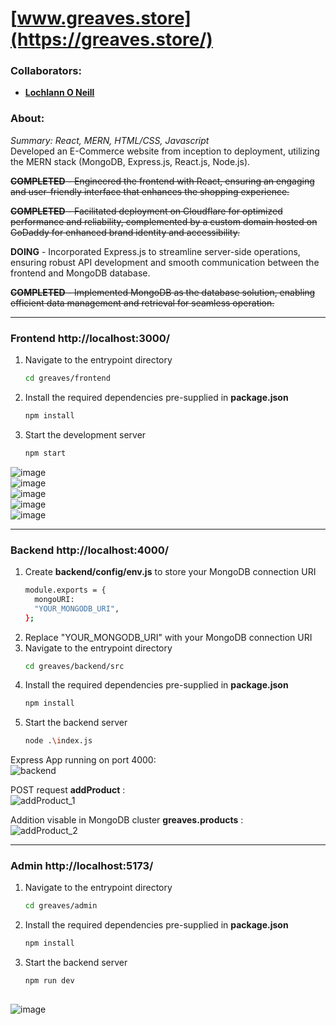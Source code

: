 <!--https://github.com/darsaveli/Readme-Markdown-Syntax-->

# [www.greaves.store](https://greaves.store/)
### Collaborators:
* **[Lochlann O Neill](https://github.com/lochlannoneill)**

### About:
_Summary: React, MERN, HTML/CSS, Javascript_  
Developed an E-Commerce website from inception to deployment, utilizing the MERN stack (MongoDB, Express.js, React.js, Node.js).  
  
~~**COMPLETED** - Engineered the frontend with React, ensuring an engaging and user-friendly interface that enhances the shopping experience.~~  

~~**COMPLETED** - Facilitated deployment on Cloudflare for optimized performance and reliability, complemented by a custom domain hosted on GoDaddy for enhanced brand identity and accessibility.~~  

**DOING** - Incorporated Express.js to streamline server-side operations, ensuring robust API development and smooth communication between the frontend and MongoDB database.  

~~**COMPLETED** - Implemented MongoDB as the database solution, enabling efficient data management and retrieval for seamless operation.~~  
  
-----
  
### Frontend http://localhost:3000/  

1. Navigate to the entrypoint directory
   ```bash
   cd greaves/frontend
2. Install the required dependencies pre-supplied in **package.json**
   ```bash
   npm install
3. Start the development server
   ```bash
   npm start  

![image](https://github.com/lochlannoneill/Greaves/assets/47467279/048c9907-86d9-4a15-81ff-3f8217883846)  
![image](https://github.com/lochlannoneill/Greaves/assets/47467279/37e95cad-2fa2-4d8f-8f28-9ba6004c444c)  
![image](https://github.com/lochlannoneill/Greaves/assets/47467279/14f20ba4-8c1d-4214-9b37-68870bccc4ae)  
![image](https://github.com/lochlannoneill/Greaves/assets/47467279/cbc52450-459f-4edc-ab40-3445944ad659)  
![image](https://github.com/lochlannoneill/Greaves/assets/47467279/66526a4a-5f6d-4e77-a43c-4adfaa18acee)  

  
-----
  
### Backend http://localhost:4000/  

1. Create **backend/config/env.js** to store your MongoDB connection URI  
   ```bash
   module.exports = {
     mongoURI:
     "YOUR_MONGODB_URI",
   };
2. Replace "YOUR_MONGODB_URI" with your MongoDB connection URI
3. Navigate to the entrypoint directory
   ```bash
   cd greaves/backend/src
5. Install the required dependencies pre-supplied in **package.json**
   ```bash
   npm install
6. Start the backend server
   ```bash
   node .\index.js

Express App running on port 4000:  
![backend](https://github.com/lochlannoneill/greaves/blob/main/screenshots/backend.png?raw=true)  
  
POST request **addProduct** :  
![addProduct_1](https://github.com/lochlannoneill/greaves/blob/main/screenshots/addProduct_1.png?raw=true)  
  
Addition visable in MongoDB cluster **greaves.products** :  
![addProduct_2](https://github.com/lochlannoneill/greaves/blob/main/screenshots/addProduct_2.png?raw=true)  

-----
  
### Admin http://localhost:5173/
  
1. Navigate to the entrypoint directory
   ```bash
   cd greaves/admin
2. Install the required dependencies pre-supplied in **package.json**
   ```bash
   npm install
3. Start the backend server
   ```bash
   npm run dev
  
![image](https://github.com/lochlannoneill/Greaves/assets/47467279/110b0579-9446-44f4-b3c2-6afff12c5c36)
